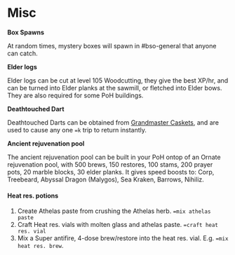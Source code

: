 # Misc

**Box Spawns**

At random times, mystery boxes will spawn in #bso-general that anyone can catch.

**Elder logs**

Elder logs can be cut at level 105 Woodcutting, they give the best XP/hr, and can be turned into Elder planks at the sawmill, or fletched into Elder bows. They are also required for some PoH buildings.

**Deathtouched Dart**

Deathtouched Darts can be obtained from [Grandmaster Caskets](https://bso-wiki.oldschool.gg/custom-items/grandmaster-clues), and are used to cause any one `=k` trip to return instantly.

**Ancient rejuvenation pool**

The ancient rejuvenation pool can be built in your PoH ontop of an Ornate rejuvenation pool, with 500 brews, 150 restores, 100 stams, 200 prayer pots, 20 marble blocks, 30 elder planks. It gives speed boosts to: Corp, Treebeard, Abyssal Dragon (Malygos), Sea Kraken, Barrows, Nihiliz.

#### Heat res. potions

1. Create Athelas paste from crushing the Athelas herb. `=mix athelas paste`
2. Craft Heat res. vials with molten glass and athelas paste. `=craft heat res. vial`
3. Mix a Super antifire, 4-dose brew/restore into the heat res. vial. E.g. `=mix heat res. brew`.
